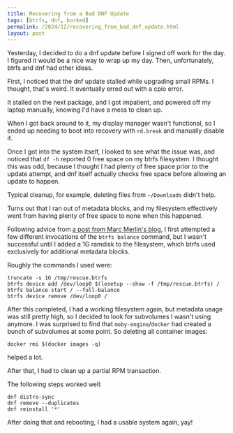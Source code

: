 ```yaml
---
title: Recovering from a Bad DNF Update
tags: [btrfs, dnf, borked]
permalink: /2024/12/recovering_from_bad_dnf_update.html
layout: post
---
```


Yesterday, I decided to do a dnf update before I signed off work for the day.
I figured it would be a nice way to wrap up my day. Then, unfortunately, btrfs
and dnf had other ideas.

First, I noticed that the dnf update stalled while upgrading small RPMs. I
thought, that's weird. It eventually erred out with a cpio error.

It stalled on the next package, and I got impatient, and powered off my laptop
manually, knowing I'd have a mess to clean up.

When I got back around to it, my display manager wasn't functional, so I ended
up needing to boot into recovery with `rd.break` and manually disable it.

Once I got into the system itself, I looked to see what the issue was, and
noticed that `df -h` reported 0 free space on my btrfs filesystem. I thought
this was odd, because I thought I had plenty of free space prior to the update
attempt, and dnf itself actually checks free space before allowing an update
to happen.

Typical cleanup, for example, deleting files from `~/Downloads` didn't help.

Turns out that I ran out of metadata blocks, and my filesystem effectively went
from having plenty of free space to none when this happened.

Following advice from
[a post from Marc Merlin's blog](https://marc.merlins.org/perso/btrfs/post_2014-05-04_Fixing-Btrfs-Filesystem-Full-Problems.html),
I first attempted a few different invocations of the `btrfs balance` command,
but I wasn't successful until I added a 1G ramdisk to the filesystem, which
btrfs used exclusively for additional metadata blocks.

Roughly the commands I used were:

```shell
truncate -s 1G /tmp/rescue.btrfs
btrfs device add /dev/loop0 $(losetup --show -f /tmp/rescue.btrfs) /
btrfs balance start / --full-balance
btrfs device remove /dev/loop0 /
```

After this completed, I had a working filesystem again, but metadata usage was
still pretty high, so I decided to look for subvolumes I wasn't using anymore.
I was surprised to find that `moby-engine`/`docker` had created a bunch of
subvolumes at some point. So deleting all container images:

```shell
docker rmi $(docker images -q)
```

helped a lot.

After that, I had to clean up a partial RPM transaction.

The following steps worked well:

```shell
dnf distro-sync
dnf remove --duplicates
dnf reinstall '*'
```

After doing that and rebooting, I had a usable system again, yay!

